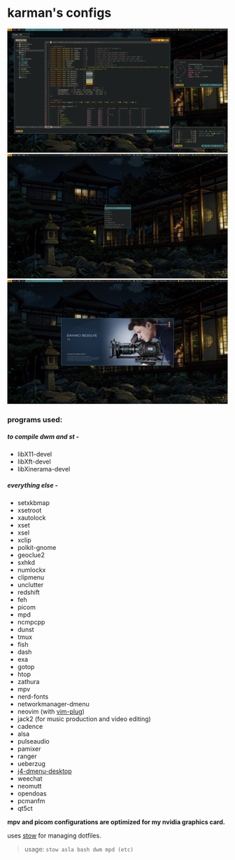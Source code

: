 karman's configs
=================
![screenshot](screenshots/desktop1.png)
![screenshot](screenshots/desktop2.png)
![screenshot](screenshots/desktop3.png)



### programs used:

##### to compile dwm and st -
+ libX11-devel
+ libXft-devel
+ libXinerama-devel

##### everything else -
+ setxkbmap
+ xsetroot
+ xautolock
+ xset
+ xsel
+ xclip
+ polkit-gnome
+ geoclue2
+ sxhkd
+ numlockx
+ clipmenu
+ unclutter
+ redshift
+ feh
+ picom
+ mpd
+ ncmpcpp
+ dunst
+ tmux
+ fish
+ dash
+ exa
+ gotop
+ htop
+ zathura
+ mpv
+ nerd-fonts
+ networkmanager-dmenu
+ neovim (with [vim-plug](https://github.com/junegunn/vim-plug))
+ jack2 (for music production and video editing)
+ cadence
+ alsa
+ pulseaudio
+ pamixer
+ ranger
+ ueberzug
+ [j4-dmenu-desktop](https://github.com/enkore/j4-dmenu-desktop)
+ weechat
+ neomutt
+ opendoas
+ pcmanfm
+ qt5ct

****mpv and picom configurations are optimized for my nvidia graphics card.****

uses [stow](https://www.gnu.org/software/stow/) for managing dotfiles.

> usage: `stow asla bash dwm mpd (etc)`
